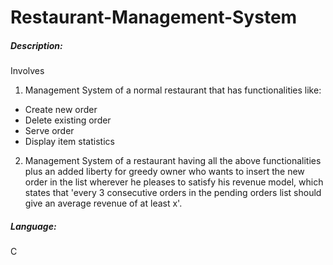 # Restaurant-Management-System

##### Description:
Involves
1. Management System of a normal restaurant that has functionalities like:
- Create new order
- Delete existing order
- Serve order
- Display item statistics
2. Management System of a restaurant having all the above functionalities plus an added liberty for greedy owner who wants to insert the new order in the list wherever he pleases to satisfy his revenue model, which states that 'every 3 consecutive orders in the pending orders list should give an average revenue of at least x'.

##### Language:
C
